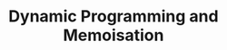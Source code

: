 ---
title: Dynamic Programming and Memoisation
description: Refreshing the basics
pubDate: 2020-02-11
---